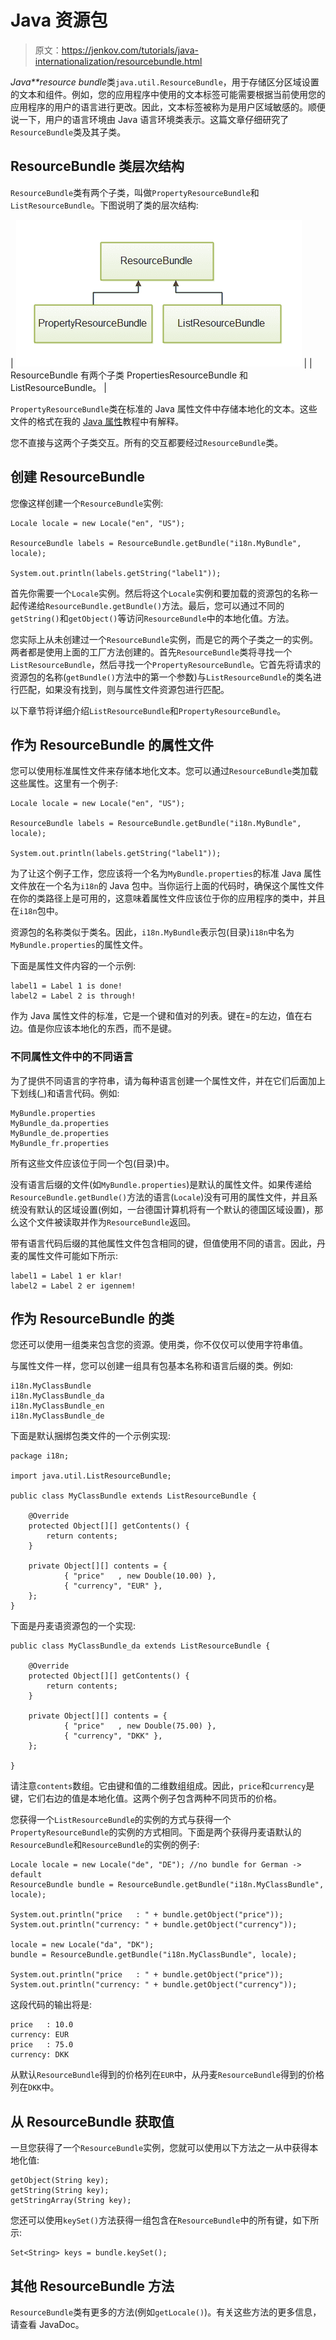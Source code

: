 # Java 资源包

> 原文：<https://jenkov.com/tutorials/java-internationalization/resourcebundle.html>

*Java**resource bundle*类`java.util.ResourceBundle`，用于存储区分区域设置的文本和组件。例如，您的应用程序中使用的文本标签可能需要根据当前使用您的应用程序的用户的语言进行更改。因此，文本标签被称为是用户区域敏感的。顺便说一下，用户的语言环境由 Java 语言环境类表示。这篇文章仔细研究了`ResourceBundle`类及其子类。

## ResourceBundle 类层次结构

`ResourceBundle`类有两个子类，叫做`PropertyResourceBundle`和`ListResourceBundle`。下图说明了类的层次结构:

| ![ResourceBundle has the subclasses PropertiesResourceBundle and ListResourceBundle.](img/095b7a97582b33160af58fc3daf9f9cb.png) |
| ResourceBundle 有两个子类 PropertiesResourceBundle 和 ListResourceBundle。 |

`PropertyResourceBundle`类在标准的 Java 属性文件中存储本地化的文本。这些文件的格式在我的 [Java 属性](/java-collections/properties.html)教程中有解释。

您不直接与这两个子类交互。所有的交互都要经过`ResourceBundle`类。

## 创建 ResourceBundle

您像这样创建一个`ResourceBundle`实例:

```
Locale locale = new Locale("en", "US");

ResourceBundle labels = ResourceBundle.getBundle("i18n.MyBundle", locale);

System.out.println(labels.getString("label1"));

```

首先你需要一个`Locale`实例。然后将这个`Locale`实例和要加载的资源包的名称一起传递给`ResourceBundle.getBundle()`方法。最后，您可以通过不同的`getString()`和`getObject()`等访问`ResourceBundle`中的本地化值。方法。

您实际上从未创建过一个`ResourceBundle`实例，而是它的两个子类之一的实例。两者都是使用上面的工厂方法创建的。首先`ResourceBundle`类将寻找一个`ListResourceBundle`，然后寻找一个`PropertyResourceBundle`。它首先将请求的资源包的名称(`getBundle()`方法中的第一个参数)与`ListResourceBundle`的类名进行匹配，如果没有找到，则与属性文件资源包进行匹配。

以下章节将详细介绍`ListResourceBundle`和`PropertyResourceBundle`。

## 作为 ResourceBundle 的属性文件

您可以使用标准属性文件来存储本地化文本。您可以通过`ResourceBundle`类加载这些属性。这里有一个例子:

```
Locale locale = new Locale("en", "US");

ResourceBundle labels = ResourceBundle.getBundle("i18n.MyBundle", locale);

System.out.println(labels.getString("label1"));

```

为了让这个例子工作，您应该将一个名为`MyBundle.properties`的标准 Java 属性文件放在一个名为`i18n`的 Java 包中。当你运行上面的代码时，确保这个属性文件在你的类路径上是可用的，这意味着属性文件应该位于你的应用程序的类中，并且在`i18n`包中。

资源包的名称类似于类名。因此，`i18n.MyBundle`表示包(目录)`i18n`中名为`MyBundle.properties`的属性文件。

下面是属性文件内容的一个示例:

```
label1 = Label 1 is done!
label2 = Label 2 is through!

```

作为 Java 属性文件的标准，它是一个键和值对的列表。键在=的左边，值在右边。值是你应该本地化的东西，而不是键。

### 不同属性文件中的不同语言

为了提供不同语言的字符串，请为每种语言创建一个属性文件，并在它们后面加上下划线(_)和语言代码。例如:

```
MyBundle.properties
MyBundle_da.properties
MyBundle_de.properties
MyBundle_fr.properties

```

所有这些文件应该位于同一个包(目录)中。

没有语言后缀的文件(如`MyBundle.properties`)是默认的属性文件。如果传递给`ResourceBundle.getBundle()`方法的语言(`Locale`)没有可用的属性文件，并且系统没有默认的区域设置(例如，一台德国计算机将有一个默认的德国区域设置)，那么这个文件被读取并作为`ResourceBundle`返回。

带有语言代码后缀的其他属性文件包含相同的键，但值使用不同的语言。因此，丹麦的属性文件可能如下所示:

```
label1 = Label 1 er klar!
label2 = Label 2 er igennem!

```

## 作为 ResourceBundle 的类

您还可以使用一组类来包含您的资源。使用类，你不仅仅可以使用字符串值。

与属性文件一样，您可以创建一组具有包基本名称和语言后缀的类。例如:

```
i18n.MyClassBundle
i18n.MyClassBundle_da
i18n.MyClassBundle_en
i18n.MyClassBundle_de

```

下面是默认捆绑包类文件的一个示例实现:

```
package i18n;

import java.util.ListResourceBundle;

public class MyClassBundle extends ListResourceBundle {

    @Override
    protected Object[][] getContents() {
        return contents;
    }

    private Object[][] contents = {
            { "price"   , new Double(10.00) },
            { "currency", "EUR" },
    };
}

```

下面是丹麦语资源包的一个实现:

```
public class MyClassBundle_da extends ListResourceBundle {

    @Override
    protected Object[][] getContents() {
        return contents;
    }

    private Object[][] contents = {
            { "price"   , new Double(75.00) },
            { "currency", "DKK" },
    };

}

```

请注意`contents`数组。它由键和值的二维数组组成。因此，`price`和`currency`是键，它们右边的值是本地化值。这两个例子包含两种不同货币的价格。

您获得一个`ListResourceBundle`的实例的方式与获得一个`PropertyResourceBundle`的实例的方式相同。下面是两个获得丹麦语默认的`ResourceBundle`和`ResourceBundle`的实例的例子:

```
Locale locale = new Locale("de", "DE"); //no bundle for German -> default
ResourceBundle bundle = ResourceBundle.getBundle("i18n.MyClassBundle", locale);

System.out.println("price   : " + bundle.getObject("price"));
System.out.println("currency: " + bundle.getObject("currency"));

locale = new Locale("da", "DK");
bundle = ResourceBundle.getBundle("i18n.MyClassBundle", locale);

System.out.println("price   : " + bundle.getObject("price"));
System.out.println("currency: " + bundle.getObject("currency"));

```

这段代码的输出将是:

```
price   : 10.0
currency: EUR
price   : 75.0
currency: DKK

```

从默认`ResourceBundle`得到的价格列在`EUR`中，从丹麦`ResourceBundle`得到的价格列在`DKK`中。

## 从 ResourceBundle 获取值

一旦您获得了一个`ResourceBundle`实例，您就可以使用以下方法之一从中获得本地化值:

```
getObject(String key);
getString(String key);
getStringArray(String key);

```

您还可以使用`keySet()`方法获得一组包含在`ResourceBundle`中的所有键，如下所示:

```
Set<String> keys = bundle.keySet();

```

## 其他 ResourceBundle 方法

`ResourceBundle`类有更多的方法(例如`getLocale()`)。有关这些方法的更多信息，请查看 JavaDoc。
